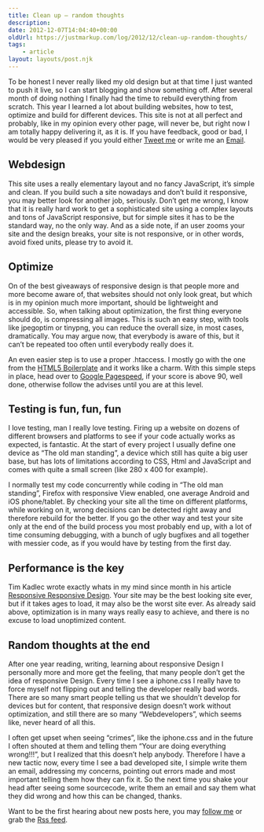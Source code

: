 ```yaml
---
title: Clean up – random thoughts
description: 
date: 2012-12-07T14:04:40+00:00
oldUrl: https://justmarkup.com/log/2012/12/clean-up-random-thoughts/
tags:
    - article
layout: layouts/post.njk
---
```


To be honest I never really liked my old design but at that time I just wanted to push it live, so I can start blogging and show something off. After several month of doing nothing I finally had the time to rebuild everything from scratch. This year I learned a lot about building websites, how to test, optimize and build for different devices. This site is not at all perfect and probably, like in my opinion every other page, will never be, but right now I am totally happy delivering it, as it is. If you have feedback, good or bad, I would be very pleased if you yould either [Tweet me](http://www.twitter.com/justmarkup) or write me an [Email](mailto:hallo@justmarkup.com).

Webdesign
---------

This site uses a really elementary layout and no fancy JavaScript, it’s simple and clean. If you build such a site nowadays and don’t build it responsive, you may better look for another job, seriously. Don’t get me wrong, I know that it is really hard work to get a sophisticated site using a complex layouts and tons of JavaScript responsive, but for simple sites it has to be the standard way, no the only way. And as a side note, if an user zooms your site and the design breaks, your site is not responsive, or in other words, avoid fixed units, please try to avoid it.  

Optimize
--------

On of the best giveaways of responsive design is that people more and more become aware of, that websites should not only look great, but which is in my opinion much more important, should be lightweight and accessible. So, when talking about optimization, the first thing everyone should do, is compressing all images. This is such an easy step, with tools like jpegoptim or tinypng, you can reduce the overall size, in most cases, dramatically. You may argue now, that everybody is aware of this, but it can’t be repeated too often until everybody really does it.

An even easier step is to use a proper .htaccess. I mostly go with the one from the [HTML5 Boilerplate](https://github.com/h5bp/html5-boilerplate/blob/master/.htaccess) and it works like a charm. With this simple steps in place, head over to [Google Pagespeed](https://developers.google.com/speed/pagespeed/insights), if your score is above 90, well done, otherwise follow the advises until you are at this level.

Testing is fun, fun, fun
------------------------

I love testing, man I really love testing. Firing up a website on dozens of different browsers and platforms to see if your code actually works as expected, is fantastic. At the start of every project I usually define one device as “The old man standing”, a device which still has quite a big user base, but has lots of limitations according to CSS, Html and JavaScript and comes with quite a small screen (like 280 x 400 for example).

I normally test my code concurrently while coding in “The old man standing”, Firefox with responsive View enabled, one average Android and iOS phone/tablet. By checking your site all the time on different platforms, while working on it, wrong decisions can be detected right away and therefore rebuild for the better. If you go the other way and test your site only at the end of the build process you most probably end up, with a lot of time consuming debugging, with a bunch of ugly bugfixes and all together with messier code, as if you would have by testing from the first day.

Performance is the key
----------------------

Tim Kadlec wrote exactly whats in my mind since month in his article [Responsive Responsive Design](http://24ways.org/2012/responsive-responsive-design/). Your site may be the best looking site ever, but if it takes ages to load, it may also be the worst site ever. As already said above, optimization is in many ways really easy to achieve, and there is no excuse to load unoptimized content.

Random thoughts at the end
--------------------------

After one year reading, writing, learning about responsive Design I personally more and more get the feeling, that many people don’t get the idea of responsive Design. Every time I see a iphone.css I really have to force myself not flipping out and telling the developer really bad words. There are so many smart people telling us that we shouldn’t develop for devices but for content, that responsive design doesn’t work without optimization, and still there are so many “Webdevelopers”, which seems like, never heard of all this.

I often get upset when seeing “crimes”, like the iphone.css and in the future I often shouted at them and telling them “Your are doing everything wrong!!!”, but I realized that this doesn’t help anybody. Therefore I have a new tactic now, every time I see a bad developed site, I simple write them an email, addressing my concerns, pointing out errors made and most important telling them how they can fix it. So the next time you shake your head after seeing some sourcecode, write them an email and say them what they did wrong and how this can be changed, thanks.

Want to be the first hearing about new posts here, you may [follow me](http://www.twitter.com/justmarkup) or grab the [Rss feed](http://justmarkup.com/log/feed/).